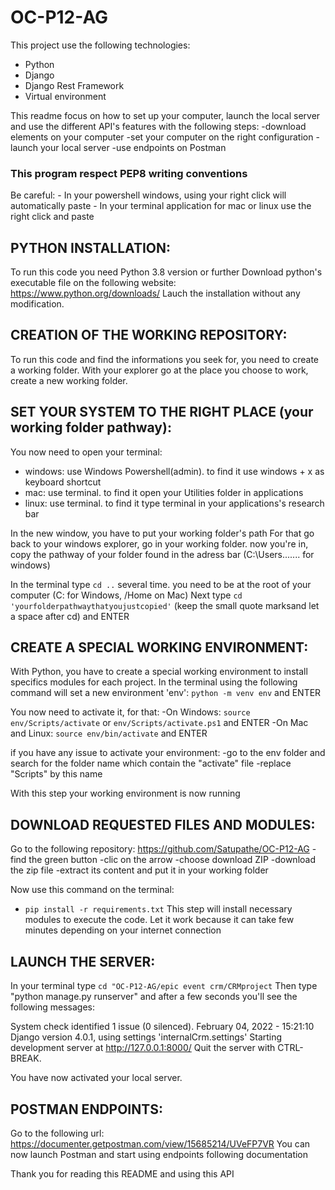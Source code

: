 # OC-P12-AG

This project use the following technologies:
- Python
- Django
- Django Rest Framework
- Virtual environment

This readme focus on how to set up your computer, launch the local server and use the different API's features with the following steps:
-download elements on your computer
-set your computer on the right configuration
-launch your local server
-use endpoints on Postman

### This program respect PEP8 writing conventions

Be careful: - In your powershell windows, using your right click will automatically paste
	    - In your terminal application for mac or linux use the right click and paste

## PYTHON INSTALLATION:
To run this code you need Python 3.8 version or further 
Download python's executable file on the following website: https://www.python.org/downloads/
Lauch the installation without any modification.

## CREATION OF THE WORKING REPOSITORY:
To run this code and find the informations you seek for, you need to create a working folder.
With your explorer go at the place you choose to work, create a new working folder. 

## SET YOUR SYSTEM TO THE RIGHT PLACE (your working folder pathway):
You now need to open your terminal:
- windows: use Windows Powershell(admin). to find it use windows + x as keyboard shortcut 
- mac: use terminal. to find it open your Utilities folder in applications
- linux: use terminal. to find it type terminal in your applications's research bar

In the new window, you have to put your working folder's path
For that go back to your windows explorer, go in your working folder.
now you're in, copy the pathway of your folder found in the adress bar (C:\Users\...\.... for windows)

In the terminal type ```cd ..``` several time. you need to be at the root of your computer (C: for Windows, /Home on Mac)
Next type ```cd 'yourfolderpathwaythatyoujustcopied'``` (keep the small quote marksand let a space after cd) and ENTER

## CREATE A SPECIAL WORKING ENVIRONMENT:
With Python, you have to create a special working environment to install specifics modules for each project.
In the terminal using the following command will set a new environment 'env':
```python -m venv env``` and ENTER

You now need to activate it, for that:
-On Windows: ```source env/Scripts/activate``` or ```env/Scripts/activate.ps1``` and ENTER
-On Mac and Linux: ```source env/bin/activate``` and ENTER

if you have any issue to activate your environment:
-go to the env folder and search for the folder name which contain the "activate" file 
-replace "Scripts" by this name

With this step your working environment is now running

## DOWNLOAD REQUESTED FILES AND MODULES:
Go to the following repository: https://github.com/Satupathe/OC-P12-AG
-find the green button
-clic on the arrow
-choose download ZIP
-download the zip file
-extract its content and put it in your working folder

Now use this command on the terminal:
- ```pip install -r requirements.txt```
This step will install necessary modules to execute the code. 
Let it work because it can take few minutes depending on your internet connection

## LAUNCH THE SERVER:
In your terminal type ```cd "OC-P12-AG/epic event crm/CRMproject```
Then type "python manage.py runserver" and after a few seconds you'll see the following messages:

System check identified 1 issue (0 silenced).
February 04, 2022 - 15:21:10
Django version 4.0.1, using settings 'internalCrm.settings'
Starting development server at http://127.0.0.1:8000/
Quit the server with CTRL-BREAK.

You have now activated your local server.

## POSTMAN ENDPOINTS:
Go to the following url: https://documenter.getpostman.com/view/15685214/UVeFP7VR 
You can now launch Postman and start using endpoints following documentation


Thank you for reading this README and using this API



